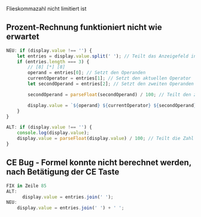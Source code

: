 Flieskommazahl nicht limitiert ist

## Prozent-Rechnung funktioniert nicht wie erwartet

```js
NEU: if (display.value !== '') {
    let entries = display.value.split(' '); // Teilt das Anzeigefeld in seine Einträge
    if (entries.length === 3) {
        // [8] [*] [8]
        operand = entries[0]; // Setzt den Operanden
        currentOperator = entries[1]; // Setzt den aktuellen Operator
        let secondOperand = entries[2]; // Setzt den zweiten Operanden

        secondOperand = parseFloat(secondOperand) / 100; // Teilt den zweiten Operanden durch 100

        display.value = `${operand} ${currentOperator} ${secondOperand}`; // Setzt das Anzeigefeld neu zusammen
    }
}

ALT: if (display.value !== '') {
    console.log(display.value);
    display.value = parseFloat(display.value) / 100; // Teilt die Zahl im Anzeigefeld durch 100
}
```

## CE Bug - Formel konnte nicht berechnet werden, nach Betätigung der CE Taste

```js
FIX in Zeile 85
ALT:
      display.value = entries.join(' ');
NEU:
    display.value = entries.join(' ') + ' ';
```
